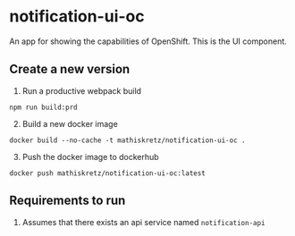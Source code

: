 # notification-ui-oc

An app for showing the capabilities of OpenShift. This is the UI component.

## Create a new version

1. Run a productive webpack build

```
npm run build:prd
```

2. Build a new docker image

```
docker build --no-cache -t mathiskretz/notification-ui-oc .
```

3. Push the docker image to dockerhub

```
docker push mathiskretz/notification-ui-oc:latest
```

## Requirements to run

1. Assumes that there exists an api service named `notification-api`
